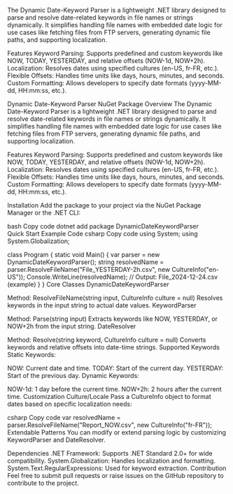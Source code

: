The Dynamic Date-Keyword Parser is a lightweight .NET library designed to parse and resolve date-related keywords in file names or strings dynamically. 
It simplifies handling file names with embedded date logic for use cases like fetching files from FTP servers, generating dynamic file paths, and supporting localization.

Features
Keyword Parsing: Supports predefined and custom keywords like NOW, TODAY, YESTERDAY, and relative offsets (NOW-1d, NOW+2h).
Localization: Resolves dates using specified cultures (en-US, fr-FR, etc.).
Flexible Offsets: Handles time units like days, hours, minutes, and seconds.
Custom Formatting: Allows developers to specify date formats (yyyy-MM-dd, HH:mm:ss, etc.).


Dynamic Date-Keyword Parser NuGet Package
Overview
The Dynamic Date-Keyword Parser is a lightweight .NET library designed to parse and resolve date-related keywords in file names or strings dynamically. It simplifies handling file names with embedded date logic for use cases like fetching files from FTP servers, generating dynamic file paths, and supporting localization.

Features
Keyword Parsing: Supports predefined and custom keywords like NOW, TODAY, YESTERDAY, and relative offsets (NOW-1d, NOW+2h).
Localization: Resolves dates using specified cultures (en-US, fr-FR, etc.).
Flexible Offsets: Handles time units like days, hours, minutes, and seconds.
Custom Formatting: Allows developers to specify date formats (yyyy-MM-dd, HH:mm:ss, etc.).

Installation
Add the package to your project via the NuGet Package Manager or the .NET CLI:

bash
Copy code
dotnet add package DynamicDateKeywordParser  
Quick Start
Example Code
csharp
Copy code
using System;
using System.Globalization;

class Program
{
    static void Main()
    {
        var parser = new DynamicDateKeywordParser();
        string resolvedName = parser.ResolveFileName("File_YESTERDAY-2h.csv", new CultureInfo("en-US"));
        Console.WriteLine(resolvedName); // Output: File_2024-12-24.csv (example)
    }
}
Core Classes
DynamicDateKeywordParser

Method: ResolveFileName(string input, CultureInfo culture = null)
Resolves keywords in the input string to actual date values.
KeywordParser

Method: Parse(string input)
Extracts keywords like NOW, YESTERDAY, or NOW+2h from the input string.
DateResolver

Method: Resolve(string keyword, CultureInfo culture = null)
Converts keywords and relative offsets into date-time strings.
Supported Keywords
Static Keywords:

NOW: Current date and time.
TODAY: Start of the current day.
YESTERDAY: Start of the previous day.
Dynamic Keywords:

NOW-1d: 1 day before the current time.
NOW+2h: 2 hours after the current time.
Customization
Culture/Locale
Pass a CultureInfo object to format dates based on specific localization needs:

csharp
Copy code
var resolvedName = parser.ResolveFileName("Report_NOW.csv", new CultureInfo("fr-FR"));
Extendable Patterns
You can modify or extend parsing logic by customizing KeywordParser and DateResolver.

Dependencies
.NET Framework: Supports .NET Standard 2.0+ for wide compatibility.
System.Globalization: Handles localization and formatting.
System.Text.RegularExpressions: Used for keyword extraction.
Contribution
Feel free to submit pull requests or raise issues on the GitHub repository to contribute to the project.



